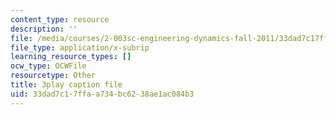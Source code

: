 ```yaml
---
content_type: resource
description: ''
file: /media/courses/2-003sc-engineering-dynamics-fall-2011/33dad7c17ffaa734bc6238ae1ac084b3_ZNVvYg1FOPk.srt
file_type: application/x-subrip
learning_resource_types: []
ocw_type: OCWFile
resourcetype: Other
title: 3play caption file
uid: 33dad7c1-7ffa-a734-bc62-38ae1ac084b3
---
```

